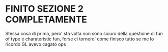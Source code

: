 # FINITO SEZIONE 2 COMPLETAMENTE
Stessa cosa di prima, pero' sta volta non sono sicuro della questione di fun of type e charateristic fun, forse ci tornero' come finisco tutto se me lo ricordo GL avevo cagato ops